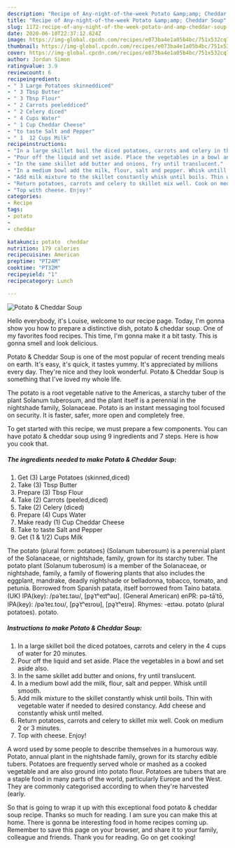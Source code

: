 ```yaml
---
description: "Recipe of Any-night-of-the-week Potato &amp;amp; Cheddar Soup"
title: "Recipe of Any-night-of-the-week Potato &amp;amp; Cheddar Soup"
slug: 1172-recipe-of-any-night-of-the-week-potato-and-amp-cheddar-soup
date: 2020-06-10T22:37:12.824Z
image: https://img-global.cpcdn.com/recipes/e073ba4e1a05b4bc/751x532cq70/potato-cheddar-soup-recipe-main-photo.jpg
thumbnail: https://img-global.cpcdn.com/recipes/e073ba4e1a05b4bc/751x532cq70/potato-cheddar-soup-recipe-main-photo.jpg
cover: https://img-global.cpcdn.com/recipes/e073ba4e1a05b4bc/751x532cq70/potato-cheddar-soup-recipe-main-photo.jpg
author: Jordan Simon
ratingvalue: 3.9
reviewcount: 6
recipeingredient:
- " 3 Large Potatoes skinneddiced"
- " 3 Tbsp Butter"
- " 3 Tbsp Flour"
- " 2 Carrots peeleddiced"
- " 2 Celery diced"
- " 4 Cups Water"
- " 1 Cup Cheddar Cheese"
- "to taste Salt and Pepper"
- " 1  12 Cups Milk"
recipeinstructions:
- "In a large skillet boil the diced potatoes, carrots and celery in the 4 cups of water for 20 minutes."
- "Pour off the liquid and set aside. Place the vegetables in a bowl and set aside also."
- "In the same skillet add butter and onions, fry until translucent."
- "In a medium bowl add the milk, flour, salt and pepper. Whisk untill smooth."
- "Add milk mixture to the skillet constantly whisk until boils. Thin with vegetable water if needed to desired constancy. Add cheese and constantly whisk until melted."
- "Return potatoes, carrots and celery to skillet mix well. Cook on medium 2 or 3 minutes."
- "Top with cheese. Enjoy!"
categories:
- Recipe
tags:
- potato
- 
- cheddar

katakunci: potato  cheddar 
nutrition: 179 calories
recipecuisine: American
preptime: "PT24M"
cooktime: "PT32M"
recipeyield: "1"
recipecategory: Lunch

---
```



![Potato &amp; Cheddar Soup](https://img-global.cpcdn.com/recipes/e073ba4e1a05b4bc/751x532cq70/potato-cheddar-soup-recipe-main-photo.jpg)

Hello everybody, it's Louise, welcome to our recipe page. Today, I'm gonna show you how to prepare a distinctive dish, potato &amp; cheddar soup. One of my favorites food recipes. This time, I'm gonna make it a bit tasty. This is gonna smell and look delicious.

Potato &amp; Cheddar Soup is one of the most popular of recent trending meals on earth. It's easy, it's quick, it tastes yummy. It's appreciated by millions every day. They're nice and they look wonderful. Potato &amp; Cheddar Soup is something that I've loved my whole life.

The potato is a root vegetable native to the Americas, a starchy tuber of the plant Solanum tuberosum, and the plant itself is a perennial in the nightshade family, Solanaceae. Potato is an instant messaging tool focused on security. It is faster, safer, more open and completely free.


To get started with this recipe, we must prepare a few components. You can have potato &amp; cheddar soup using 9 ingredients and 7 steps. Here is how you cook that.

<!--inarticleads1-->

##### The ingredients needed to make Potato &amp; Cheddar Soup:

1. Get  (3) Large Potatoes (skinned,diced)
1. Take  (3) Tbsp Butter
1. Prepare  (3) Tbsp Flour
1. Take  (2) Carrots (peeled,diced)
1. Take  (2) Celery (diced)
1. Prepare  (4) Cups Water
1. Make ready  (1) Cup Cheddar Cheese
1. Take to taste Salt and Pepper
1. Get  (1 &amp; 1/2) Cups Milk


The potato (plural form: potatoes) (Solanum tuberosum) is a perennial plant of the Solanaceae, or nightshade, family, grown for its starchy tuber. The potato plant (Solanum tuberosum) is a member of the Solanaceae, or nightshade, family, a family of flowering plants that also includes the eggplant, mandrake, deadly nightshade or belladonna, tobacco, tomato, and petunia. Borrowed from Spanish patata, itself borrowed from Taíno batata. (UK) IPA(key): /pəˈteɪ.təʊ/, [pə̥ˈtʰeɪtʰəʊ]. (General American) enPR: pə-tāʹtō, IPA(key): /pəˈteɪ.toʊ/, [pə̥ˈtʰeɪɾoʊ], [pə̥ˈtʰeɪɾə]. Rhymes: -eɪtəʊ. potato (plural potatoes). potato. 

<!--inarticleads2-->

##### Instructions to make Potato &amp; Cheddar Soup:

1. In a large skillet boil the diced potatoes, carrots and celery in the 4 cups of water for 20 minutes.
1. Pour off the liquid and set aside. Place the vegetables in a bowl and set aside also.
1. In the same skillet add butter and onions, fry until translucent.
1. In a medium bowl add the milk, flour, salt and pepper. Whisk untill smooth.
1. Add milk mixture to the skillet constantly whisk until boils. Thin with vegetable water if needed to desired constancy. Add cheese and constantly whisk until melted.
1. Return potatoes, carrots and celery to skillet mix well. Cook on medium 2 or 3 minutes.
1. Top with cheese. Enjoy!


A word used by some people to describe themselves in a humorous way. Potato, annual plant in the nightshade family, grown for its starchy edible tubers. Potatoes are frequently served whole or mashed as a cooked vegetable and are also ground into potato flour. Potatoes are tubers that are a staple food in many parts of the world, particularly Europe and the West. They are commonly categorised according to when they&#39;re harvested (early. 

So that is going to wrap it up with this exceptional food potato &amp; cheddar soup recipe. Thanks so much for reading. I am sure you can make this at home. There is gonna be interesting food in home recipes coming up. Remember to save this page on your browser, and share it to your family, colleague and friends. Thank you for reading. Go on get cooking!
